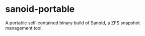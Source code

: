 # sanoid-portable
A portable self-contained binary build of Sanoid, a ZFS snapshot management tool.
